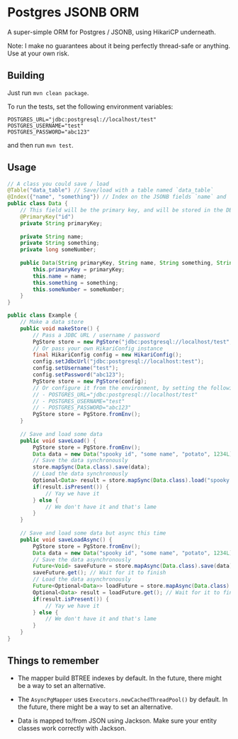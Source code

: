 # Postgres JSONB ORM

A super-simple ORM for Postgres / JSONB, using HikariCP underneath. 

Note: I make no guarantees about it being perfectly thread-safe or anything. Use at your own risk.

## Building

Just run `mvn clean package`.

To run the tests, set the following environment variables:
```
POSTGRES_URL="jdbc:postgresql://localhost/test"
POSTGRES_USERNAME="test"
POSTGRES_PASSWORD="abc123"
```
and then run `mvn test`.

## Usage

```Java
// A class you could save / load
@Table("data_table") // Save/load with a table named `data_table`
@Index({"name", "something"}) // Index on the JSONB fields `name` and `something`
public class Data {
    // This field will be the primary key, and will be stored in the DB as a column named "id"  
    @PrimaryKey("id")
    private String primaryKey;
    
    private String name;
    private String something;
    private long someNumber;
    
    public Data(String primaryKey, String name, String something, String someNumber) {
        this.primaryKey = primaryKey;
        this.name = name;
        this.something = something;
        this.someNumber = someNumber;
    }
}

public class Example {
    // Make a data store
    public void makeStore() {
        // Pass a JDBC URL / username / password
        PgStore store = new PgStore("jdbc:postgresql://localhost/test", "test", "abc123");
        // Or pass your own HikariConfig instance
        final HikariConfig config = new HikariConfig();
        config.setJdbcUrl("jdbc:postgresql://localhost:test");
        config.setUsername("test");
        config.setPassword("abc123");
        PgStore store = new PgStore(config);
        // Or configure it from the environment, by setting the following env vars:
        // - POSTGRES_URL="jdbc:postgresql://localhost/test"
        // - POSTGRES_USERNAME="test"
        // - POSTGRES_PASSWORD="abc123"
        PgStore store = PgStore.fromEnv();
    }
    
    // Save and load some data
    public void saveLoad() {
        PgStore store = PgStore.fromEnv();
        Data data = new Data("spooky id", "some name", "potato", 1234L);
        // Save the data synchronously
        store.mapSync(Data.class).save(data);
        // Load the data synchronously
        Optional<Data> result = store.mapSync(Data.class).load("spooky id");
        if(result.isPresent()) {
            // Yay we have it
        } else {
            // We don't have it and that's lame
        }
    }
    
    // Save and load some data but async this time
    public void saveLoadAsync() {
        PgStore store = PgStore.fromEnv();
        Data data = new Data("spooky id", "some name", "potato", 1234L);
        // Save the data asynchronously
        Future<Void> saveFuture = store.mapAsync(Data.class).save(data);
        saveFuture.get(); // Wait for it to finish
        // Load the data asynchronously
        Future<Optional<Data>> loadFuture = store.mapAsync(Data.class).load("spooky id");
        Optional<Data> result = loadFuture.get(); // Wait for it to finish
        if(result.isPresent()) {
            // Yay we have it
        } else {
            // We don't have it and that's lame
        }
    }
}
```

## Things to remember

- The mapper build BTREE indexes by default. In the future, there might be a way to set an alternative.

- The `AsyncPgMapper` uses `Executors.newCachedThreadPool()` by default. In the future, there might be a way to set an 
  alternative.

- Data is mapped to/from JSON using Jackson. Make sure your entity classes work correctly with Jackson.